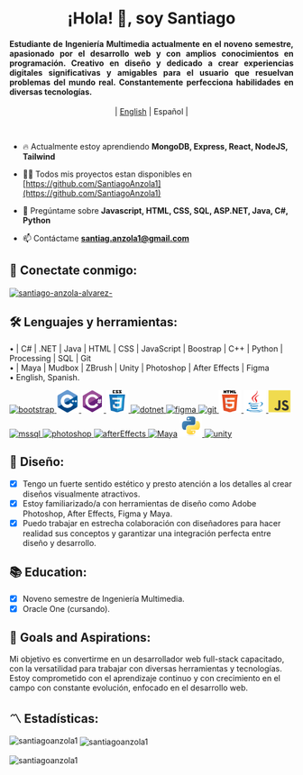 
<h1 align="center">¡Hola! 👋, soy Santiago</h1>
<h4 align="justify">Estudiante de Ingeniería Multimedia actualmente en el noveno semestre, apasionado por el desarrollo web y con amplios conocimientos en programación. Creativo en diseño y dedicado a crear experiencias digitales significativas y amigables para el usuario que resuelvan problemas del mundo real. Constantemente perfecciona habilidades en diversas tecnologías.</h4>


<p align="center">
  | <a href="https://github.com/SantiagoAnzola1/SantiagoAnzola1/blob/main/README.md">English</a> | 
    <span>Español</span> |
</p>
<br>



- 🔥 Actualmente estoy aprendiendo **MongoDB, Express, React, NodeJS, Tailwind**

- 👨‍💻 Todos mis proyectos estan disponibles en [https://github.com/SantiagoAnzola1](https://github.com/SantiagoAnzola1)

- 💬 Pregúntame sobre **Javascript, HTML, CSS, SQL, ASP.NET, Java, C#, Python**

- 📫 Contáctame **santiag.anzola1@gmail.com**

## :link: Conectate conmigo:
<p align="left">
<a href="https://linkedin.com/in/santiago-anzola-alvarez-" target="blank"><img align="center" src="https://raw.githubusercontent.com/rahuldkjain/github-profile-readme-generator/master/src/images/icons/Social/linked-in-alt.svg" alt="santiago-anzola-alvarez-" height="30" width="40" /></a>
</p>

## :hammer_and_wrench: Lenguajes y herramientas:

•  | C# | .NET | Java | HTML | CSS | JavaScript | Boostrap | C++ | Python | Processing | SQL | Git     
•  | Maya | Mudbox | ZBrush | Unity | Photoshop | After Effects | Figma   
•  English, Spanish.

<p align="left"> 
  <a href="https://getbootstrap.com" target="_blank" rel="noreferrer"><img src="https://cdn.jsdelivr.net/gh/devicons/devicon@latest/icons/bootstrap/bootstrap-original-wordmark.svg" alt="bootstrap" height="40"/> </a> 
  <a href="https://www.w3schools.com/cpp/" target="_blank" rel="noreferrer"> <img src="https://raw.githubusercontent.com/devicons/devicon/master/icons/cplusplus/cplusplus-original.svg" alt="cplusplus" width="40" height="40"/> </a> 
  <a href="https://www.w3schools.com/cs/" target="_blank" rel="noreferrer"> <img src="https://raw.githubusercontent.com/devicons/devicon/master/icons/csharp/csharp-original.svg" alt="csharp" width="40" height="40"/> </a> 
  <a href="https://www.w3schools.com/css/" target="_blank" rel="noreferrer"> <img src="https://raw.githubusercontent.com/devicons/devicon/master/icons/css3/css3-original-wordmark.svg" alt="css3" width="40" height="40"/> </a>
  <a href="https://dotnet.microsoft.com/" target="_blank" rel="noreferrer"> <img src="https://cdn.jsdelivr.net/gh/devicons/devicon@latest/icons/dotnetcore/dotnetcore-original.svg" alt="dotnet" width="40" height="40"/> </a> 
  <a href="https://www.figma.com/" target="_blank" rel="noreferrer"> <img src="https://www.vectorlogo.zone/logos/figma/figma-icon.svg" alt="figma" width="40" height="40"/> </a> 
  <a href="https://git-scm.com/" target="_blank" rel="noreferrer"> <img src="https://www.vectorlogo.zone/logos/git-scm/git-scm-icon.svg" alt="git" width="40" height="40"/> </a> 
  <a href="https://www.w3.org/html/" target="_blank" rel="noreferrer"> <img src="https://raw.githubusercontent.com/devicons/devicon/master/icons/html5/html5-original-wordmark.svg" alt="html5" width="40" height="40"/> </a>
  <a href="https://www.java.com" target="_blank" rel="noreferrer"> <img src="https://raw.githubusercontent.com/devicons/devicon/master/icons/java/java-original.svg" alt="java" width="40" height="40"/> </a>
  <a href="https://developer.mozilla.org/en-US/docs/Web/JavaScript" target="_blank" rel="noreferrer"> <img src="https://raw.githubusercontent.com/devicons/devicon/master/icons/javascript/javascript-original.svg" alt="javascript" width="40" height="40"/> </a> 
  <a href="https://www.microsoft.com/en-us/sql-server" target="_blank" rel="noreferrer"> <img src="https://cdn.jsdelivr.net/gh/devicons/devicon@latest/icons/microsoftsqlserver/microsoftsqlserver-plain-wordmark.svg" alt="mssql" width="40" height="40"/> </a> 
  <a href="https://www.photoshop.com/en" target="_blank" rel="noreferrer"> <img src="https://cdn.jsdelivr.net/gh/devicons/devicon@latest/icons/photoshop/photoshop-original.svg" alt="photoshop" width="40" height="40"/> </a> 
  <a href="https://www.adobe.com/co/products/aftereffects.html" target="_blank" rel="noreferrer">  <img src="https://cdn.jsdelivr.net/gh/devicons/devicon@latest/icons/aftereffects/aftereffects-original.svg" alt="afterEffects" width="40" height="40"/> </a> 
  <a href="https://latinoamerica.autodesk.com/products/maya/overview" target="_blank" rel="noreferrer"> <img src="https://github-production-user-asset-6210df.s3.amazonaws.com/134959710/249986469-94f05d49-4d77-45b5-973d-65a838e88a01.png" alt="Maya" width="40" height="40"/></a> 
  <a href="https://www.python.org/" target="_blank" rel="noreferrer"> <img src="https://raw.githubusercontent.com/devicons/devicon/master/icons/python/python-original.svg" alt="python" width="40" height="40"/> </a> 
  <a href="https://unity.com/" target="_blank" rel="noreferrer"> <img src="https://www.vectorlogo.zone/logos/unity3d/unity3d-icon.svg" alt="unity" width="40" height="40"/> </a> </p>

## :art: Diseño:
- [x] Tengo un fuerte sentido estético y presto atención a los detalles al crear diseños visualmente atractivos.
- [x] Estoy familiarizado/a con herramientas de diseño como Adobe Photoshop, After Effects, Figma y Maya.
- [x] Puedo trabajar en estrecha colaboración con diseñadores para hacer realidad sus conceptos y garantizar una integración perfecta entre diseño y desarrollo.
## 📚 Education:
- [x] Noveno semestre de Ingeniería Multimedia.
- [x] Oracle One (cursando). 
## :dart: Goals and Aspirations: 
Mi objetivo es convertirme en un desarrollador web full-stack capacitado, con la versatilidad para trabajar con diversas herramientas y tecnologías. Estoy comprometido con el aprendizaje continuo y con crecimiento en el campo con constante evolución, enfocado en el desarrollo web.

## 	:part_alternation_mark: Estadísticas:
<p><img align="left" src="https://github-readme-stats.vercel.app/api/top-langs?username=santiagoanzola1&show_icons=true&locale=en&layout=compact" alt="santiagoanzola1" /></p>

<p>&nbsp;<img align="center" src="https://github-readme-stats.vercel.app/api?username=santiagoanzola1&show_icons=true&locale=en" alt="santiagoanzola1" /></p>

<p><img align="center" src="https://github-readme-streak-stats.herokuapp.com/?user=santiagoanzola1&" alt="santiagoanzola1" /></p>
